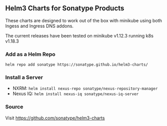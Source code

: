 ## Helm3 Charts for Sonatype Products

These charts are designed to work out of the box with minikube using both Ingess 
and Ingress DNS addons.

The current releases have been tested on minikube v1.12.3 running k8s v1.18.3

### Add as a Helm Repo

`helm repo add sonatype https://sonatype.github.io/helm3-charts/`

### Install a Server

* NXRM: `helm install nexus-repo sonatype/nexus-repository-manager`
* Nexus IQ: `helm install nexus-iq sonatype/nexus-iq-server`

### Source

Visit https://github.com/sonatype/helm3-charts
